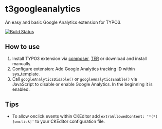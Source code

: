 # t3googleanalytics
An easy and basic Google Analytics extension for TYPO3.

[![Build Status](https://travis-ci.org/visuellverstehen/t3googleanalytics.svg?branch=master)](https://travis-ci.org/visuellverstehen/t3googleanalytics)

## How to use
1. Install TYPO3 extension via [composer](https://packagist.org/packages/visuellverstehen/t3googleanalytics), [TER](https://extensions.typo3.org/extension/t3googleanalytics/) or download and install manually.
2. Configure extension: Add Google Analytics tracking ID within sys_template.
3. Call `googleAnalyticsDisable()` or `googleAnalyticsEnable()` via JavaScript to disable or enable Google Analytics. In the beginning it is enabled.

## Tips
- To allow onclick events within CKEditor add `extraAllowedContent: '*(*)[onclick]'` to your CKEditor configuration file.
